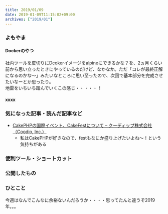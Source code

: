 ```yaml
---
title: 2019/01/09
date: 2019-01-09T11:15:02+09:00
archives: ["2019/01"]
---
```

### よもやま
#### Dockerのやつ
社内ツールを皮切りにDcokerイメージをalpineにできるかな？を、2ヵ月くらい前から思い立ったときにやっているのだけど、なかなか。ただ「コレが最終正解になるのかな〜」みたいなところに思い至ったので、次回で基本部分を完成させたいなーとか思ったり。  
地雷をいちいち踏んでいくこの感じ・・・・・！

#### xxxx

### 気になった記事・読んだ記事など
* [CakePHPの国際イベント、CakeFestについて – クーディップ株式会社（Coodip, Inc\.）](https://coodip.com/articles/3597)
    * 私はCakePHPが好きなので、festもなにか盛り上げたいよね〜！という気持ちがある

### 便利ツール・ショートカット

### 公開したもの

### ひとこと
今週はなんでこんなに余裕ないんだろうか・・・・思ってたんと違うぞ2019年。。。